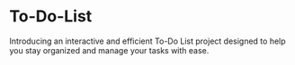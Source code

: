 # To-Do-List
Introducing an interactive and efficient To-Do List project designed to help you stay organized and manage your tasks with ease. 
